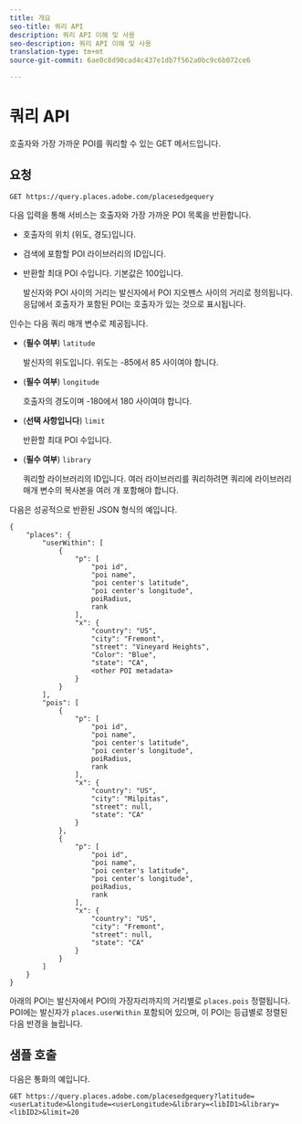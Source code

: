```yaml
---
title: 개요
seo-title: 쿼리 API
description: 쿼리 API 이해 및 사용
seo-description: 쿼리 API 이해 및 사용
translation-type: tm+mt
source-git-commit: 6ae0c8d90cad4c437e1db7f562a0bc9c6b072ce6

---
```




# 쿼리 API

호출자와 가장 가까운 POI를 쿼리할 수 있는 GET 메서드입니다.

## 요청

```text
GET https://query.places.adobe.com/placesedgequery
```

다음 입력을 통해 서비스는 호출자와 가장 가까운 POI 목록을 반환합니다.

* 호출자의 위치 \(위도, 경도\)입니다.
* 검색에 포함할 POI 라이브러리의 ID입니다.
* 반환할 최대 POI 수입니다.  기본값은 100입니다.

   발신자와 POI 사이의 거리는 발신자에서 POI 지오펜스 사이의 거리로 정의됩니다. 응답에서 호출자가 포함된 POI는 호출자가 있는 것으로 표시됩니다.

인수는 다음 쿼리 매개 변수로 제공됩니다.

* (**필수 여부**) `latitude`

   발신자의 위도입니다. 위도는 -85에서 85 사이여야 합니다.
* (**필수 여부**) `longitude`

   호출자의 경도이며 -180에서 180 사이여야 합니다.

* (**선택 사항입니다**) `limit`

   반환할 최대 POI 수입니다.

* (**필수 여부**) `library`

   쿼리할 라이브러리의 ID입니다. 여러 라이브러리를 쿼리하려면 쿼리에 라이브러리 매개 변수의 복사본을 여러 개 포함해야 합니다.

다음은 성공적으로 반환된 JSON 형식의 예입니다.

```markup
{
    "places": {
        "userWithin": [
            {
                "p": [
                    "poi id",
                    "poi name",
                    "poi center's latitude",
                    "poi center's longitude",
                    poiRadius,
                    rank
                ],
                "x": {
                    "country": "US",
                    "city": "Fremont",
                    "street": "Vineyard Heights",
                    "Color": "Blue",
                    "state": "CA",
                    <other POI metadata>
                }
            }
        ],
        "pois": [
            {
                "p": [
                    "poi id",
                    "poi name",
                    "poi center's latitude",
                    "poi center's longitude",
                    poiRadius,
                    rank
                ],
                "x": {
                    "country": "US",
                    "city": "Milpitas",
                    "street": null,
                    "state": "CA"
                }
            },
            {
                "p": [
                    "poi id",
                    "poi name",
                    "poi center's latitude",
                    "poi center's longitude",
                    poiRadius,
                    rank
                ],
                "x": {
                    "country": "US",
                    "city": "Fremont",
                    "street": null,
                    "state": "CA"
                }
            }
        ]
    }
}
```

아래의 POI는 발신자에서 POI의 가장자리까지의 거리별로 `places.pois` 정렬됩니다. POI에는 발신자가 `places.userWithin` 포함되어 있으며, 이 POI는 등급별로 정렬된 다음 반경을 늘립니다.

## 샘플 호출

다음은 통화의 예입니다.

```text
GET https://query.places.adobe.com/placesedgequery?latitude=<userLatitude>&longitude=<userLongitude>&library=<libID1>&library=<libID2>&limit=20
```
